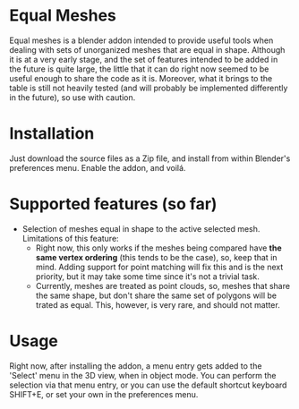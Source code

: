 # Equal Meshes
Equal meshes is a blender addon intended to provide useful tools when dealing with sets of unorganized meshes that are equal in shape.
Although it is at a very early stage, and the set of features intended to be added in the future is quite large, the little that it can do right now seemed to be useful enough to share the code as it is. Moreover, what it brings to the table is still not heavily tested (and will probably be implemented differently in the future), so use with caution.

# Installation
Just download the source files as a Zip file, and install from within Blender's preferences menu. Enable the addon, and voilá.

# Supported features (so far)
* Selection of meshes equal in shape to the active selected mesh.  
  Limitations of this feature:
  * Right now, this only works if the meshes being compared have **the same vertex ordering** (this tends to be the case), so, keep that in mind. Adding support for point matching will fix this and is the next priority, but it may take some time since it's not a trivial task.
  * Currently, meshes are treated as point clouds, so, meshes that share the same shape, but don't share the same set of polygons will be trated as equal. This, however, is very rare, and should not matter.

# Usage
Right now, after installing the addon, a menu entry gets added to the 'Select' menu in the 3D view, when in object mode. You can perform the selection via that menu entry, or you can use the default shortcut keyboard SHIFT+E, or set your own in the preferences menu.
